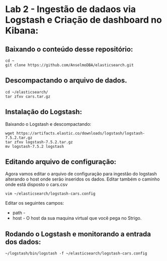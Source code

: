# Lab 2 - Ingestão de dadaos via Logstash e Criação de dashboard no Kibana:

## Baixando o conteúdo desse repositório:

```
cd ~
git clone https://github.com/AnselmoDBA/elasticsearch.git
```
## Descompactando o arquivo de dados.
```
cd ~/elasticsearch/
tar zfxv cars.tar.gz
```

## Instalação do Logstash:
Baixando o Logstash e descompactando:
```
wget https://artifacts.elastic.co/downloads/logstash/logstash-7.5.2.tar.gz
tar zfxv logstash-7.5.2.tar.gz
mv logstash-7.5.2 logstash
```

## Editando arquivo de configuração:
Agora vamos editar o arquivo de configuração para ingestão do logstash alterando o host onde serão inseridos os dados. Editar também o caminho onde está disposto o cars.csv
```
vim ~/elasticsearch/logstash-cars.config
```
Editar os seguintes campos:
* path - 
* host - O host da sua maquina virtual que você pega no Strigo.

## Rodando o Logstash e monitorando a entrada dos dados:
```
~/logstash/bin/logstash -f ~/elasticsearch/logstash-cars.config
```
